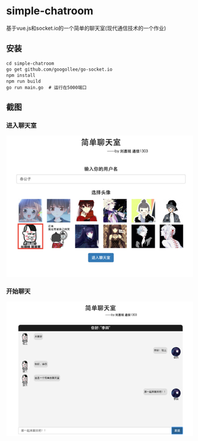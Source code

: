 # simple-chatroom
基于vue.js和socket.io的一个简单的聊天室(现代通信技术的一个作业)

## 安装
``` shell
cd simple-chatroom
go get github.com/googollee/go-socket.io
npm install
npm run build
go run main.go  # 运行在5000端口
```

## 截图
### 进入聊天室
![进入聊天室](login.png)
### 开始聊天
![开始聊天](chat.png)